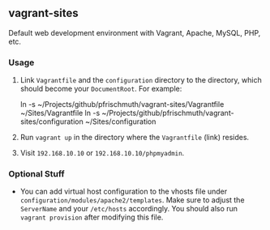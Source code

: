 ## vagrant-sites ##

Default web development environment with Vagrant, Apache, MySQL, PHP, etc.

### Usage ###

1. Link `Vagrantfile` and the `configuration` directory to the directory, which
   should become your `DocumentRoot`. For example:

    ln -s ~/Projects/github/pfrischmuth/vagrant-sites/Vagrantfile
    ~/Sites/Vagrantfile
    ln -s ~/Projects/github/pfrischmuth/vagrant-sites/configuration
    ~/Sites/configuration

2. Run `vagrant up` in the directory where the `Vagrantfile` (link) resides.
3. Visit `192.168.10.10` or `192.168.10.10/phpmyadmin`.

### Optional Stuff ###

- You can add virtual host configuration to the vhosts file under
  `configuration/modules/apache2/templates`. Make sure to adjust the
  `ServerName` and your `/etc/hosts` accordingly. You should also run `vagrant
  provision` after modifying this file.

